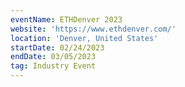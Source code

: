 ```yaml
---
eventName: ETHDenver 2023
website: 'https://www.ethdenver.com/'
location: 'Denver, United States'
startDate: 02/24/2023
endDate: 03/05/2023
tag: Industry Event
---
```


